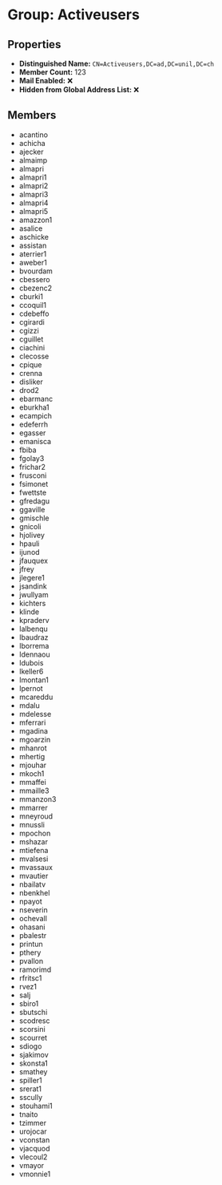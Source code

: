 # Group: Activeusers

## Properties

- **Distinguished Name:** `CN=Activeusers,DC=ad,DC=unil,DC=ch`
- **Member Count:** 123
- **Mail Enabled:** ❌
- **Hidden from Global Address List:** ❌

## Members

- acantino
- achicha
- ajecker
- almaimp
- almapri
- almapri1
- almapri2
- almapri3
- almapri4
- almapri5
- amazzon1
- asalice
- aschicke
- assistan
- aterrier1
- aweber1
- bvourdam
- cbessero
- cbezenc2
- cburki1
- ccoquil1
- cdebeffo
- cgirardi
- cgizzi
- cguillet
- ciachini
- clecosse
- cpique
- crenna
- disliker
- drod2
- ebarmanc
- eburkha1
- ecampich
- edeferrh
- egasser
- emanisca
- fbiba
- fgolay3
- frichar2
- frusconi
- fsimonet
- fwettste
- gfredagu
- ggaville
- gmischle
- gnicoli
- hjolivey
- hpauli
- ijunod
- jfauquex
- jfrey
- jlegere1
- jsandink
- jwullyam
- kichters
- klinde
- kpraderv
- lalbenqu
- lbaudraz
- lborrema
- ldennaou
- ldubois
- lkeller6
- lmontan1
- lpernot
- mcareddu
- mdalu
- mdelesse
- mferrari
- mgadina
- mgoarzin
- mhanrot
- mhertig
- mjouhar
- mkoch1
- mmaffei
- mmaille3
- mmanzon3
- mmarrer
- mneyroud
- mnussli
- mpochon
- mshazar
- mtiefena
- mvalsesi
- mvassaux
- mvautier
- nbailatv
- nbenkhel
- npayot
- nseverin
- ochevall
- ohasani
- pbalestr
- printun
- pthery
- pvallon
- ramorimd
- rfritsc1
- rvez1
- salj
- sbiro1
- sbutschi
- scodresc
- scorsini
- scourret
- sdiogo
- sjakimov
- skonsta1
- smathey
- spiller1
- srerat1
- sscully
- stouhami1
- tnaito
- tzimmer
- urojocar
- vconstan
- vjacquod
- vlecoul2
- vmayor
- vmonnie1
